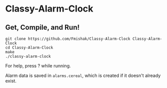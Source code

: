 # Classy-Alarm-Clock
## Get, Compile, and Run!
```
git clone https://github.com/Fmishak/Classy-Alarm-Clock Classy-Alarm-Clock
cd Classy-Alarm-Clock
make
./classy-alarm-clock
```

For help, press ? while running.

Alarm data is saved in `alarms.cereal`, which is created if it doesn't already exist.
